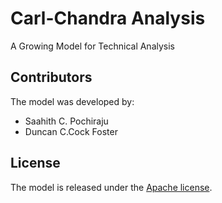 # Carl-Chandra Analysis
A Growing Model for Technical Analysis


## Contributors
The model was developed by:
* Saahith C. Pochiraju
* Duncan C.Cock Foster

## License

The model is released under the [Apache license](LICENSE).
